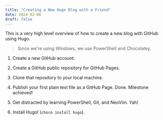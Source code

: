 ```yaml
---
title: "Creating a New Hugo Blog with a Friend"
date: 2024-02-06
draft: false
---
```


This is a very high level overview of how to create a new blog with GitHub using Hugo.

> Since we're using Windows, we use PowerShell and Chocolatey.

1. Create a new GitHub account.

2. Create a GitHub public repository for GitHub Pages.

3. Clone that repository to your local machine.

4. Publish your first plain text file as a GitHub Page. Done. Milestone achieved!

5. Get distracted by learning PowerShell, Git, and NeoVim. Yah!

6. Install Hugo! (`choco install hugo`).
